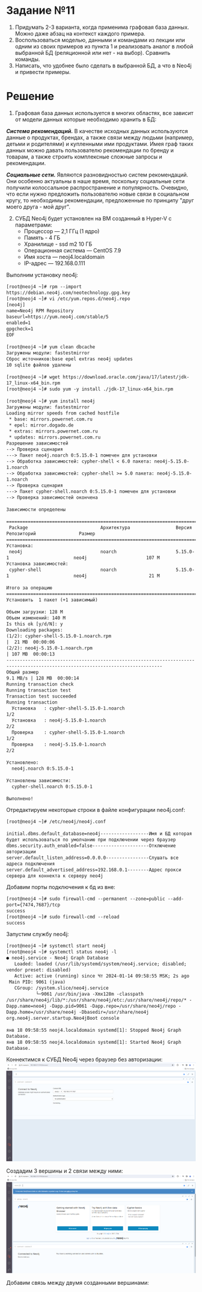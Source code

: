 # Задание №11 #
1. Придумать 2-3 варианта, когда применима графовая база данных. Можно даже абзац на контекст каждого примера.
2. Воспользоваться моделью, данными и командами из лекции или одним из своих примеров из пункта 1 и реализовать аналог в любой выбранной БД (реляционной или нет - на выбор). Сравнить команды.
3. Написать, что удобнее было сделать в выбранной БД, а что в Neo4j и привести примеры.

# Решение #

1. Графовая база данных используется в многих областях, все зависит от модели данных которые необходимо хранить в БД:

***Система рекомендаций.*** В качестве исходных данных используются данные о продуктах, брендах, а также связи между людьми (например, детьми и родителями) и купленными ими продуктами. Имея граф таких данных можно давать пользователю рекомендации по бренду и товарам, а также строить комплексные сложные запросы и рекомендации.

***Социальные сети.*** Являются разновидностью систем рекомендаций. Они особенно актуальны в наше время, поскольку социальные сети получили колоссальное распространение и популярность. Очевидно, что если нужно предложить пользователю новые связи в социальном кругу, то необходимы рекомендации, предложенные по принципу "друг моего друга - мой друг".

2. СУБД Neo4j будет установлен на ВМ созданный в Hyper-V с параметрами:
   * Процессор — 2,1 ГГц (1 ядро)
   * Память - 4 ГБ
   * Хранилище - ssd m2 10 ГБ
   * Операционная система — CentOS 7.9
   * Имя хоста — neoj4.localdomain
   * IP-адрес — 192.168.0.111

Выполним установку neo4j:
```
[root@neoj4 ~]# rpm --import https://debian.neo4j.com/neotechnology.gpg.key
[root@neoj4 ~]# vi /etc/yum.repos.d/neo4j.repo
[neo4j]
name=Neo4j RPM Repository
baseurl=https://yum.neo4j.com/stable/5
enabled=1
gpgcheck=1
EOF

[root@neoj4 ~]# yum clean dbcache
Загружены модули: fastestmirror
Сброс источников:base epel extras neo4j updates
10 sqlite файлов удалены

[root@neoj4 ~]# wget https://download.oracle.com/java/17/latest/jdk-17_linux-x64_bin.rpm
[root@neoj4 ~]# sudo yum -y install ./jdk-17_linux-x64_bin.rpm

[root@neoj4 ~]# yum install neo4j
Загружены модули: fastestmirror
Loading mirror speeds from cached hostfile
 * base: mirrors.powernet.com.ru
 * epel: mirror.dogado.de
 * extras: mirrors.powernet.com.ru
 * updates: mirrors.powernet.com.ru
Разрешение зависимостей
--> Проверка сценария
---> Пакет neo4j.noarch 0:5.15.0-1 помечен для установки
--> Обработка зависимостей: cypher-shell < 6.0 пакета: neo4j-5.15.0-1.noarch
--> Обработка зависимостей: cypher-shell >= 5.0 пакета: neo4j-5.15.0-1.noarch
--> Проверка сценария
---> Пакет cypher-shell.noarch 0:5.15.0-1 помечен для установки
--> Проверка зависимостей окончена

Зависимости определены

================================================================================================================================
 Package                           Архитектура                 Версия                          Репозиторий                Размер
================================================================================================================================
Установка:
 neo4j                             noarch                      5.15.0-1                        neo4j                      107 M
Установка зависимостей:
 cypher-shell                      noarch                      5.15.0-1                        neo4j                       21 M

Итого за операцию
================================================================================================================================
Установить  1 пакет (+1 зависимый)

Объем загрузки: 128 M
Объем изменений: 140 M
Is this ok [y/d/N]: y
Downloading packages:
(1/2): cypher-shell-5.15.0-1.noarch.rpm                                                                  |  21 MB  00:00:06
(2/2): neo4j-5.15.0-1.noarch.rpm                                                                         | 107 MB  00:00:13
--------------------------------------------------------------------------------------------------------------------------------
Общий размер                                                                                    9.1 MB/s | 128 MB  00:00:14
Running transaction check
Running transaction test
Transaction test succeeded
Running transaction
  Установка   : cypher-shell-5.15.0-1.noarch                                                                                1/2
  Установка   : neo4j-5.15.0-1.noarch                                                                                       2/2
  Проверка    : cypher-shell-5.15.0-1.noarch                                                                                1/2
  Проверка    : neo4j-5.15.0-1.noarch                                                                                       2/2

Установлено:
  neo4j.noarch 0:5.15.0-1

Установлены зависимости:
  cypher-shell.noarch 0:5.15.0-1

Выполнено!
```
Отредактируем некоторые строки в файле конфигурации neo4j.conf:
```
[root@neoj4 ~]# /etc/neo4j/neo4j.conf

initial.dbms.default_database=neo4j------------------Имя и БД которая будет использоваться по умолчанию при подключении через браузер
dbms.security.auth_enabled=false---------------------Отключение авторизации
server.default_listen_address=0.0.0.0----------------Слушать все адреса подключения
server.default_advertised_address=192.168.0.1--------Адрес прокси сервера для коннекта к серверу neo4j
```
Добавим порты подключения к бд из вне:
```
[root@neoj4 ~]# sudo firewall-cmd --permanent --zone=public --add-port={7474,7687}/tcp
success
[root@neoj4 ~]# sudo firewall-cmd --reload
success
```
Запустим службу neo4j:
```
[root@neoj4 ~]# systemctl start neo4j
[root@neoj4 ~]# systemctl status neo4j -l
● neo4j.service - Neo4j Graph Database
   Loaded: loaded (/usr/lib/systemd/system/neo4j.service; disabled; vendor preset: disabled)
   Active: active (running) since Чт 2024-01-14 09:58:55 MSK; 2s ago
 Main PID: 9061 (java)
   CGroup: /system.slice/neo4j.service
           └─9061 /usr/bin/java -Xmx128m -classpath /usr/share/neo4j/lib/*:/usr/share/neo4j/etc:/usr/share/neo4j/repo/* -Dapp.name=neo4j -Dapp.pid=9061 -Dapp.repo=/usr/share/neo4j/repo -Dapp.home=/usr/share/neo4j -Dbasedir=/usr/share/neo4j org.neo4j.server.startup.Neo4jBoot console

янв 18 09:58:55 neoj4.localdomain systemd[1]: Stopped Neo4j Graph Database.
янв 18 09:58:55 neoj4.localdomain systemd[1]: Started Neo4j Graph Database.
```
Коннектимся к СУБД Neo4j через браузер без авторизации:
![connect](https://github.com/dushaev7777/NoSQL1989-02-24/blob/main/Image/DZ11/1.png)

Создадим 3 вершины и 2 связи между ними:
![connect](https://github.com/dushaev7777/NoSQL1989-02-24/blob/main/Image/DZ11/2.png)

Добавим связь между двумя созданными вершинами:

